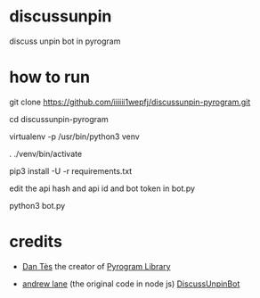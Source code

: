 # discussunpin
discuss unpin bot in pyrogram

# how to run
 
 git clone https://github.com/iiiiii1wepfj/discussunpin-pyrogram.git
 
 cd discussunpin-pyrogram
 
 virtualenv -p /usr/bin/python3 venv

 . ./venv/bin/activate

 
 pip3 install -U -r requirements.txt
 
 edit the api hash and api id and bot token in bot.py
 
python3 bot.py



# credits 

* [Dan Tès](https://github.com/delivrance) the creator of [Pyrogram Library](https://github.com/pyrogram/pyrogram)

* [andrew lane](https://github.com/AndrewLaneX) (the original code in node js) [DiscussUnpinBot](https://github.com/AndrewLaneX/DiscussUnpinBot)


